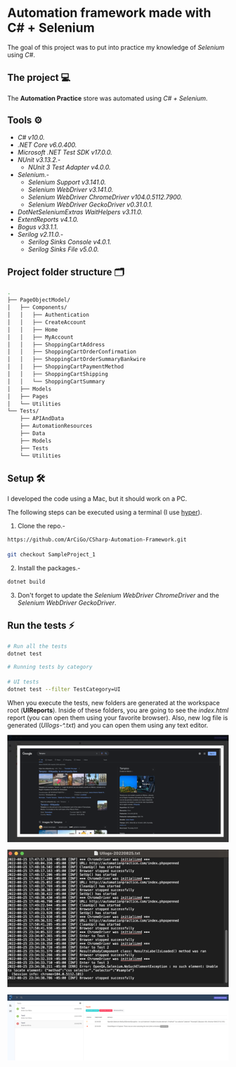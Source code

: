 # Automation framework made with C# + Selenium

The goal of this project was to put into practice my knowledge of *Selenium* using *C#*.

## The project 💻

The **Automation Practice** store was automated using *C# + Selenium*.

## Tools ⚙️

* *C# v10.0.*
* *.NET Core v6.0.400.*
* *Microsoft .NET Test SDK v17.0.0.*
* *NUnit v3.13.2.-*
    * *NUnit 3 Test Adapter v4.0.0.*
* *Selenium.-*
    * *Selenium Support v3.141.0.*
    * *Selenium WebDriver v3.141.0.*
    * *Selenium WebDriver ChromeDriver v104.0.5112.7900.*
    * *Selenium WebDriver GeckoDriver v0.31.0.1.*
* *DotNetSeleniumExtras WaitHelpers v3.11.0.*
* *ExtentReports v4.1.0.*
* *Bogus v33.1.1.*
* *Serilog v2.11.0.-*
    * *Serilog Sinks Console v4.0.1.*
    * *Serilog Sinks File v5.0.0.*

## Project folder structure 🗂️

```bash
.
├── PageObjectModel/
│   ├── Components/
│   │   ├── Authentication
│   │   ├── CreateAccount
│   │   ├── Home
│   │   ├── MyAccount
│   │   ├── ShoppingCartAddress
│   │   ├── ShoppingCartOrderConfirmation
│   │   ├── ShoppingCartOrderSummaryBankwire
│   │   ├── ShoppingCartPaymentMethod
│   │   ├── ShoppingCartShipping
│   │   └── ShoppingCartSummary
│   ├── Models
│   ├── Pages
│   └── Utilities
└── Tests/
    ├── APIAndData
    ├── AutomationResources
    ├── Data
    ├── Models
    ├── Tests
    └── Utilities
```

## Setup 🛠️

I developed the code using a Mac, but it should work on a PC.

The following steps can be executed using a terminal (I use [hyper](https://hyper.is/)).

1. Clone the repo.-

```bash
https://github.com/ArCiGo/CSharp-Automation-Framework.git

git checkout SampleProject_1
```

2. Install the packages.-

```bash
dotnet build
```

3. Don't forget to update the *Selenium WebDriver ChromeDriver* and the *Selenium WebDriver GeckoDriver*.

## Run the tests ⚡️

```bash
# Run all the tests
dotnet test
```

```bash
# Running tests by category

# UI tests
dotnet test --filter TestCategory=UI
```

When you execute the tests, new folders are generated at the workspace root (**UIReports**). Inside of these folders, you are going to see the *index.html* report (you can open them using your favorite browser). Also, new log file is generated (*UIlogs-^.txt*) and you can open them using any text editor.

![UI Report Sample 1](./Image02.png)

![UI Report Sample 2](./Image03.png)

![Log Report Sample](./Image01.png)
